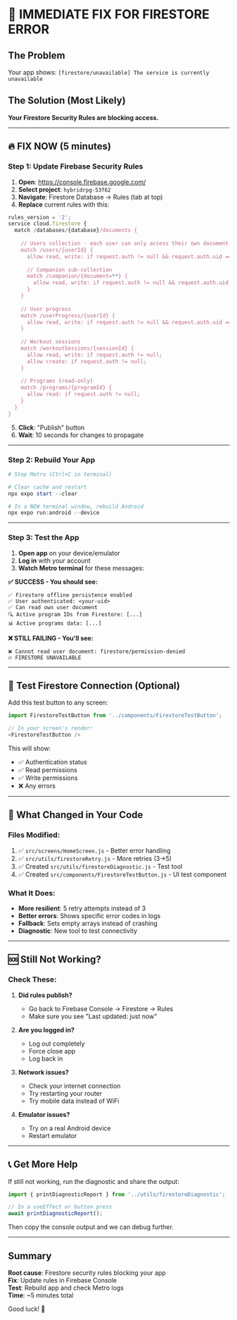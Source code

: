 # 🚨 IMMEDIATE FIX FOR FIRESTORE ERROR

## The Problem
Your app shows: `[firestore/unavailable] The service is currently unavailable`

## The Solution (Most Likely)
**Your Firestore Security Rules are blocking access.**

---

## 🔥 FIX NOW (5 minutes)

### Step 1: Update Firebase Security Rules

1. **Open**: https://console.firebase.google.com/
2. **Select project**: `hybridrpg-53f62`
3. **Navigate**: Firestore Database → Rules (tab at top)
4. **Replace** current rules with this:

```javascript
rules_version = '2';
service cloud.firestore {
  match /databases/{database}/documents {
    
    // Users collection - each user can only access their own document
    match /users/{userId} {
      allow read, write: if request.auth != null && request.auth.uid == userId;
      
      // Companion sub-collection
      match /companion/{document=**} {
        allow read, write: if request.auth != null && request.auth.uid == userId;
      }
    }
    
    // User progress
    match /userProgress/{userId} {
      allow read, write: if request.auth != null && request.auth.uid == userId;
    }
    
    // Workout sessions
    match /workoutSessions/{sessionId} {
      allow read, write: if request.auth != null;
      allow create: if request.auth != null;
    }
    
    // Programs (read-only)
    match /programs/{programId} {
      allow read: if request.auth != null;
    }
  }
}
```

5. **Click**: "Publish" button
6. **Wait**: 10 seconds for changes to propagate

---

### Step 2: Rebuild Your App

```powershell
# Stop Metro (Ctrl+C in terminal)

# Clear cache and restart
npx expo start --clear

# In a NEW terminal window, rebuild Android
npx expo run:android --device
```

---

### Step 3: Test the App

1. **Open app** on your device/emulator
2. **Log in** with your account
3. **Watch Metro terminal** for these messages:

**✅ SUCCESS - You should see:**
```
✅ Firestore offline persistence enabled
✅ User authenticated: <your-uid>
✅ Can read own user document
🔍 Active program IDs from Firestore: [...]
📊 Active programs data: [...]
```

**❌ STILL FAILING - You'll see:**
```
❌ Cannot read user document: firestore/permission-denied
🔥 FIRESTORE UNAVAILABLE
```

---

## 🧪 Test Firestore Connection (Optional)

Add this test button to any screen:

```javascript
import FirestoreTestButton from '../components/FirestoreTestButton';

// In your screen's render:
<FirestoreTestButton />
```

This will show:
- ✅ Authentication status
- ✅ Read permissions
- ✅ Write permissions
- ❌ Any errors

---

## 📝 What Changed in Your Code

### Files Modified:
1. ✅ `src/screens/HomeScreen.js` - Better error handling
2. ✅ `src/utils/firestoreRetry.js` - More retries (3→5)
3. ✅ Created `src/utils/firestoreDiagnostic.js` - Test tool
4. ✅ Created `src/components/FirestoreTestButton.js` - UI test component

### What It Does:
- **More resilient**: 5 retry attempts instead of 3
- **Better errors**: Shows specific error codes in logs
- **Fallback**: Sets empty arrays instead of crashing
- **Diagnostic**: New tool to test connectivity

---

## 🆘 Still Not Working?

### Check These:

1. **Did rules publish?**
   - Go back to Firebase Console → Firestore → Rules
   - Make sure you see "Last updated: just now"

2. **Are you logged in?**
   - Log out completely
   - Force close app
   - Log back in

3. **Network issues?**
   - Check your internet connection
   - Try restarting your router
   - Try mobile data instead of WiFi

4. **Emulator issues?**
   - Try on a real Android device
   - Restart emulator

---

## 📞 Get More Help

If still not working, run the diagnostic and share the output:

```javascript
import { printDiagnosticReport } from '../utils/firestoreDiagnostic';

// In a useEffect or button press
await printDiagnosticReport();
```

Then copy the console output and we can debug further.

---

## Summary

**Root cause**: Firestore security rules blocking your app  
**Fix**: Update rules in Firebase Console  
**Test**: Rebuild app and check Metro logs  
**Time**: ~5 minutes total  

Good luck! 🚀
